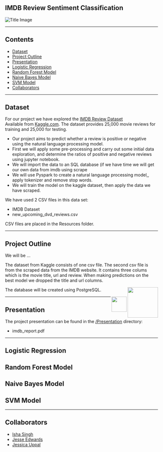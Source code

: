 ﻿## IMDB Review Sentiment Classification


![Title Image](Resources/imdb_logo.png)

--------------------------------------------------------------------------------------------------------------------------------------------------------------------------

## Contents

* [Dataset](#dataset-header)
* [Project Outline](#project-header)
* [Presentation](#presentation-header)
* [Logistic Regression](#lr-header)
* [Random Forest Model](#rf-header)
* [Naive Bayes Model](#nb-header)
* [SVM Model](#svm-header)
* [Collaborators](#team-header)

--------------------------------------------------------------------------------------------------------------------------------------------------------------------------

## <a id="dataset-header"></a>Dataset

For our project we have explored the [IMDB Review Dataset]( https://www.kaggle.com/lakshmi25npathi/imdb-dataset-of-50k-movie-reviews)\
Available from [Kaggle.com](https://www.kaggle.com). 
The dataset provides 25,000  movie reviews for training and 25,000 for testing. 
* Our project aims to predict whether a review is positive or negative using the natural language processing model.
* First we will apply some pre-processing and carry out some initial data exploration, and determine the ratios of positive and negative reviews using jupyter notebook. 
* We will import the data to an SQL database (if we have time we will get our own data from imdb using scrape
* We will use Pyspark to create a natural language processing model,, apply tokenizer and remove stop words.
* We will train the model on the kaggle dataset, then apply the data we have scraped.

We have used 2 CSV files in this data set: 

* IMDB Dataset
* new_upcoming_dvd_reviews.csv

CSV files are placed in the Resources folder.

--------------------------------------------------------------------------------------------------------------------------------------------------------------------------



## <a id="project-header"></a>Project Outline
We will be …

The dataset from Kaggle consists of one csv file. The second csv file is from the scraped data from the IMDB website. It contains three colums which is the movie title, url and review. When making predictions on the best model we dropped the title and url columns. 

[<img src="https://wiki.postgresql.org/images/a/a4/PostgreSQL_logo.3colors.svg" align="right"  width="100">](https://www.postgresql.org/)
  
The database will be created using PostgreSQL. 



<a href="https://plotly.com/javascript/"><img src="https://images.plot.ly/logo/plotlyjs-logo@2x.png" align="right" height="50"></a>



--------------------------------------------------------------------------------------------------------------------------------------------------------------------------


## <a id="presentation-header"></a>Presentation

The project presentation can be found in the [/Presentation](Presentation/) directory:

* imdb_report.pdf

--------------------------------------------------------------------------------------------------------------------------------------------------------------------------

## <a id="lr-header"></a>Logistic Regression 


## <a id="rf-header"></a>Random Forest Model


## <a id="nb-header"></a>Naive Bayes Model



## <a id="svm-header"></a>SVM Model



----------------------------------------------------------------------------------------------------------------------------

## <a id="team-header"></a>Collaborators

* [Isha Singh](https://github.com/isha167)
* [Jesse Edwards](https://github.com/Squonk713)
* [Jessica Uppal](https://github.com/JessicaUppal)



